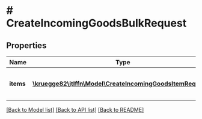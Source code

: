 # # CreateIncomingGoodsBulkRequest

## Properties

Name | Type | Description | Notes
------------ | ------------- | ------------- | -------------
**items** | [**\kruegge82\jtlffn\Model\CreateIncomingGoodsItemRequest[]**](CreateIncomingGoodsItemRequest.md) | Collection of incoming goods items |

[[Back to Model list]](../../README.md#models) [[Back to API list]](../../README.md#endpoints) [[Back to README]](../../README.md)

